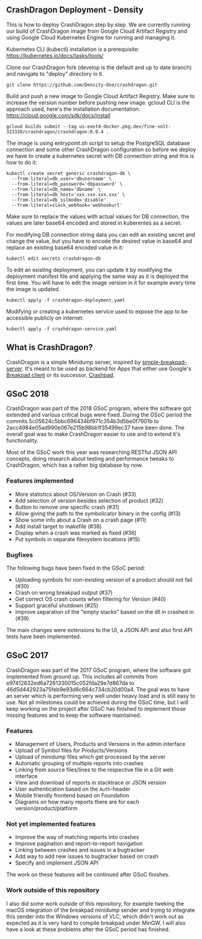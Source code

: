 ## CrashDragon Deployment - Density

This is how to deploy CrashDragon step by step. We are currently running our build of CrashDragon image from Google Cloud Artifact Registry and using Google Cloud Kubernetes Engine for running and managing it.

Kubernetes CLI (kubectl) installation is a prerequisite: https://kubernetes.io/docs/tasks/tools/

Clone our CrashDragon fork (develop is the default and up to date branch) and navigate to "deploy" directory in it.
```
git clone https://github.com/Density-One/crashdragon.git
```

Build and push a new image to Google Cloud Artifact Registry. Make sure to increase the version number before pushing new image. gcloud CLI is the approach used, here's the installation documentation: https://cloud.google.com/sdk/docs/install
```
gcloud builds submit --tag us-east4-docker.pkg.dev/fine-volt-323320/crashdragon/crashdragon:0.0.4 .
```

The image is using entrypoint.sh script to setup the PostgreSQL database connection and some other CrashDragon configuration so before we deploy we have to create a kubernetes secret with DB connection string and this is how to do it:
```
kubectl create secret generic crashdragon-db \
  --from-literal=db_user='dbusername' \
  --from-literal=db_password='dbpassword' \
  --from-literal=db_name='dbname' \
  --from-literal=db_host='xxx.xxx.xxx.xxx' \
  --from-literal=db_sslmode='disable'
  --from-literal=slack_webhook='webhookurl'
```

Make sure to replace the values with actual values for DB connection, the values are later base64 encoded and stored in kuberentes as a secret.

For modifying DB connection string data you can edit an existing secret and change the value, but you have to encode the desired value in base64 and replace an existing base64 encoded value in it:
```
kubectl edit secrets crashdragon-db
```

To edit an existing deployment, you can update it by modifying the deployment manifest file and applying the same way as it is deployed the first time. You will have to edit the image version in it for example every time the image is updated.
```
kubectl apply -f crashdragon-deployment.yaml
```

Modifying or creating a kubernetes service used to expose the app to be accessible publicly on internet:
```
kubectl apply -f crashdragon-service.yaml
```


## What is CrashDragon?

CrashDragon is a simple Minidump server, inspired by
[simple-breakpad-server][]. It's meant to be used as backend for Apps that
either use Google's [Breakpad client][bp] or its successor, [Crashpad][].

## GSoC 2018

CrashDragon was part of the 2018 GSoC program, where the software got
extended and various critical bugs were fixed. During the GSoC period
the commits 5c05624c5bbc696434bf971c354b3d5be0f7901b to
2acc4984e05ad990e067e215b98bb1f35499ec37 have been done. The overall goal
was to make CrashDragon easier to use and to extend it's functionality.

Most of the GSoC work this year was researching RESTful JSON API concepts,
doing research about testing and performance tweaks to CrashDragon, which has
a rather big database by now.

### Features implemented
* More statistics about OS/Version on Crash (#33)
* Add selection of version besides selection of product (#32)
* Button to remove one specific crash (#31)
* Allow giving the path to the symbolicator binary in the config (#13)
* Show some info about a Crash on a crash page (#11)
* Add install target to makefile (#38)
* Display when a crash was marked as fixed (#36)
* Put symbols in separate filesystem locations (#15)

### Bugfixes
The following bugs have been fixed in the GSoC period:
* Uploading symbols for non-existing version of a product should not fail (#30)
* Crash on wrong breakpad output (#37)
* Get correct OS crash counts when filtering for Version (#40)
* Support graceful shutdown (#25)
* Improve separation of the "empty stacks" based on the dll in crashed in (#39)

The main changes were extensions to the UI, a JSON API and also first
API tests have been implemented.

## GSoC 2017

CrashDragon was part of the 2017 GSoC program, where the software got
implemented from ground up. This includes all commits from
e97412632ed6a7261330015c052fda29e7d867da to
46d5d442923a75feb9e93d8c664c734cb20d00a4. The goal was to have an server
which is performing very well under heavy load and is still easy to use.
Not all milestones could be achieved during the GSoC time, but I will keep
working on the project after GSoC has finished to implement those missing
features and to keep the software maintained.

### Features
* Management of Users, Products and Versions in the admin interface
* Upload of Symbol files for Products/Versions
* Upload of minidump files which get processed by the server
* Automatic grouping of multiple reports into crashes
* Linking from source files/lines to the respective file in a Git web interface
* View and download of reports in stacktrace or JSON version
* User authentication based on the `Auth`-header
* Mobile friendly frontend based on Foundation
* Diagrams on how many reports there are for each version/product/platform

### Not yet implemented features
* Improve the way of matching reports into crashes
* Improve pagination and report-to-report navigation
* Linking between crashes and issues in a bugtracker
* Add way to add new issues to bugtracker based on crash
* Specify and implement JSON API

The work on these features will be continued after GSoC finishes.

### Work outside of this repository
I also did some work outside of this repository, for example tweking the
macOS integration of the breakpad minidump sender and trying to integrate
this sender into the Windows versions of VLC, which didn't work out as
expected as it is very hard to compile breakpad under MinGW. I will also have
a look at these problems after the GSoC period has finished.

[simple-breakpad-server]: https://github.com/acrisci/simple-breakpad-server
[bp]: https://chromium.googlesource.com/breakpad/breakpad
[crashpad]: https://chromium.googlesource.com/crashpad/crashpad/
